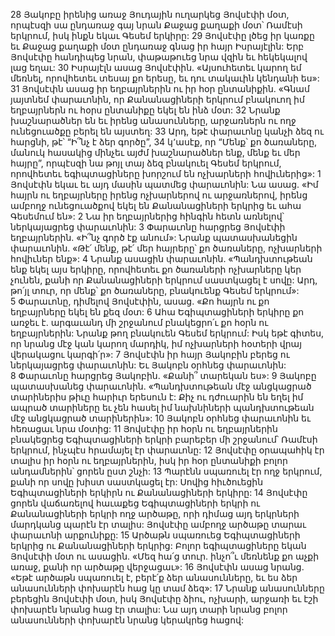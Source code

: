 28 Յակոբը իրենից առաջ Յուդային ուղարկեց Յովսէփի մօտ, որպէսզի սա ընդառաջ գայ նրան Քաջաց քաղաքի մօտ՝ Ռամէսի երկրում, իսկ ինքն եկաւ Գեսեմ երկիրը: 29 Յովսէփը լծեց իր կառքը եւ Քաջաց քաղաքի մօտ ընդառաջ գնաց իր հայր Իսրայէլին: Երբ Յովսէփը հանդիպեց նրան, փաթաթուեց նրա վզին եւ հեկեկալով լաց եղաւ: 30 Իսրայէլն ասաց Յովսէփին. «Այսուհետեւ կարող եմ մեռնել, որովհետեւ տեսայ քո երեսը, եւ դու տակաւին կենդանի ես»: 31 Յովսէփն ասաց իր եղբայրներին ու իր հօր ընտանիքին. «Գնամ յայտնեմ փարաւոնին, որ Քանանացիների երկրում բնակուող իմ եղբայրներն ու հօրս ընտանիքը եկել են ինձ մօտ: 32 Նրանք խաշնարածներ են եւ իրենց անասունները, արջառներն ու ողջ ունեցուածքը բերել են այստեղ: 33 Արդ, եթէ փարաւոնը կանչի ձեզ ու հարցնի, թէ՝ “Ի՞նչ է ձեր գործը”, 34 կ՚ասէք, որ “Մենք՝ քո ծառաները, մանուկ հասակից մինչեւ այժմ խաշնարածներ ենք, մենք եւ մեր հայրը”, որպէսզի նա թոյլ տայ ձեզ բնակուել Գեսեմ երկրում, որովհետեւ եգիպտացիները խորշում են ոչխարների հովիւներից»:
1 Յովսէփն եկաւ եւ այդ մասին պատմեց փարաւոնին: Նա ասաց. «Իմ հայրն ու եղբայրները իրենց ոչխարներով ու արջառներով, իրենց ամբողջ ունեցուածքով եկել են Քանանացիների երկրից եւ ահա Գեսեմում են»: 2 Նա իր եղբայրներից հինգին հետն առնելով՝ ներկայացրեց փարաւոնին: 3 Փարաւոնը հարցրեց Յովսէփի եղբայրներին. «Ի՞նչ գործ էք անում»: Նրանք պատասխանեցին փարաւոնին. «Թէ՛ մենք, թէ՛ մեր հայրերը՝ քո ծառաները, ոչխարների հովիւներ ենք»: 4 Նրանք ասացին փարաւոնին. «Պանդխտութեան ենք եկել այս երկիրը, որովհետեւ քո ծառաների ոչխարները կեր չունեն, քանի որ Քանանացիների երկրում սաստկացել է սովը: Արդ, թո՛յլ տուր, որ մենք՝ քո ծառաները, բնակուենք Գեսեմ երկրում»: 5 Փարաւոնը, դիմելով Յովսէփին, ասաց. «Քո հայրն ու քո եղբայրները եկել են քեզ մօտ: 6 Ահա Եգիպտացիների երկիրը քո առջեւ է. արգաւանդ մի շրջանում բնակեցրո՛ւ քո հօրն ու եղբայրներին: Նրանք թող բնակուեն Գեսեմ երկրում: Իսկ եթէ գիտես, որ նրանց մէջ կան կարող մարդիկ, իմ ոչխարների հօտերի վրայ վերակացու կարգի՛ր»:
7 Յովսէփն իր հայր Յակոբին բերեց ու ներկայացրեց փարաւոնին: Եւ Յակոբն օրհնեց փարաւոնին: 8 Փարաւոնը հարցրեց Յակոբին. «Քանի՞ տարեկան ես»: 9 Յակոբը պատասխանեց փարաւոնին. «Պանդխտութեան մէջ անցկացրած տարիներիս թիւը հարիւր երեսուն է: Քիչ ու դժուարին են եղել իմ ապրած տարիները եւ չեն հասել իմ նախնիների պանդխտութեան մէջ անցկացրած տարիներին»: 10 Յակոբն օրհնեց փարաւոնին եւ հեռացաւ նրա մօտից:
11 Յովսէփը իր հօրն ու եղբայրներին բնակեցրեց Եգիպտացիների երկրի բարեբեր մի շրջանում՝ Ռամէսի երկրում, ինչպէս հրամայել էր փարաւոնը: 12 Յովսէփը օրապահիկ էր տալիս իր հօրն ու եղբայրներին, իսկ իր հօր ընտանիքի բոլոր անդամներին՝ ցորեն ըստ շնչի:
13 Պարէնն սպառուել էր ողջ երկրում, քանի որ սովը խիստ սաստկացել էր: Սովից հիւծուեցին Եգիպտացիների երկիրն ու Քանանացիների երկիրը: 14 Յովսէփը ցորեն վաճառելով հաւաքեց Եգիպտացիների երկրի ու Քանանացիների երկրի ողջ արծաթը, որի դիմաց այդ երկրների մարդկանց պարէն էր տալիս: Յովսէփը ամբողջ արծաթը տարաւ փարաւոնի արքունիքը: 15 Արծաթն սպառուեց Եգիպտացիների երկրից ու Քանանացիների երկրից: Բոլոր եգիպտացիները եկան Յովսէփի մօտ ու ասացին. «Մեզ հա՛ց տուր. ինչո՞ւ մեռնենք քո աչքի առաջ, քանի որ արծաթը վերջացաւ»: 16 Յովսէփն ասաց նրանց. «Եթէ արծաթն սպառուել է, բերէ՛ք ձեր անասունները, եւ ես ձեր անասունների փոխարէն հաց կը տամ ձեզ»: 17 Նրանք անասունները բերեցին Յովսէփի մօտ, իսկ Յովսէփը ձիու, ոչխարի, արջառի եւ էշի փոխարէն նրանց հաց էր տալիս: Նա այդ տարի նրանց բոլոր անասունների փոխարէն նրանց կերակրեց հացով:
